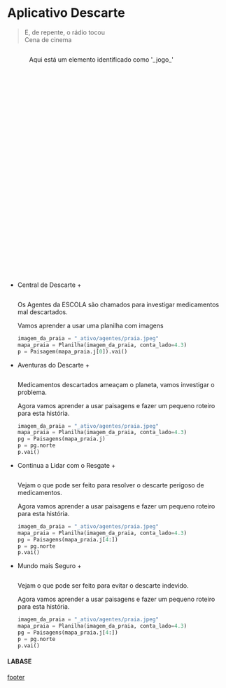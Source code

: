 <!---
Open Source program Pynoplia - Copyright © 2024  Carlo Oliveira** <carlo@nce.ufrj.br>,
PDX-License-Identifier:** `GNU General Public License v3.0 or later <http://is.gd/3Udt>`_.
-->
# Aplicativo Descarte
> E, de repente, o rádio tocou</br>
> Cena de cinema </br>

<img src onerror="__did_got__('../../_prog/descarte.py')"></img>
<div id="_jogo_" style="position:relative; left:50px; min-height: 500px">
Aqui está um elemento identificado como '_jogo_'
</div>

+ Central de Descarte +
 
  <img id="descarte_main" src onerror="__widget__(this.id)"/>
 
    Os Agentes da ESCOLA são chamados para investigar medicamentos mal descartados.
  
    Vamos aprender a usar uma planilha com imagens
    ```python
    imagem_da_praia = "_ativo/agentes/praia.jpeg"
    mapa_praia = Planilha(imagem_da_praia, conta_lado=4.3)
    p = Paisagem(mapa_praia.j[0]).vai()
    ```

+ Aventuras do Descarte +
  
  <img id="descarte_aventura" src onerror="__widget__(this.id)"/>
 
    Medicamentos descartados ameaçam o planeta, vamos investigar o problema.
  
    Agora vamos aprender a usar paisagens e fazer um pequeno roteiro para esta história.
    ```python
    imagem_da_praia = "_ativo/agentes/praia.jpeg"
    mapa_praia = Planilha(imagem_da_praia, conta_lado=4.3)
    pg = Paisagens(mapa_praia.j)
    p = pg.norte
    p.vai()
    ```

+ Continua a Lidar com o Resgate +
  
  <img id="descarte_continua" src onerror="__widget__(this.id)"/>
 
    Vejam o que pode ser feito para resolver o descarte perigoso de medicamentos.
  
    Agora vamos aprender a usar paisagens e fazer um pequeno roteiro para esta história.
    ```python
    imagem_da_praia = "_ativo/agentes/praia.jpeg"
    mapa_praia = Planilha(imagem_da_praia, conta_lado=4.3)
    pg = Paisagens(mapa_praia.j[4:])
    p = pg.norte
    p.vai()
    ```

+ Mundo mais Seguro +
  
  <img id="descarte_termina" src onerror="__widget__(this.id)"/>
 
    Vejam o que pode ser feito para evitar o descarte indevido.
  
    Agora vamos aprender a usar paisagens e fazer um pequeno roteiro para esta história.
    ```python
    imagem_da_praia = "_ativo/agentes/praia.jpeg"
    mapa_praia = Planilha(imagem_da_praia, conta_lado=4.3)
    pg = Paisagens(mapa_praia.j[4:])
    p = pg.norte
    p.vai()
    ```

#### LABASE
[footer](footer.md ':include')